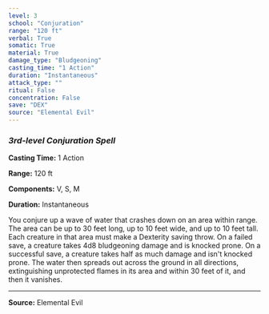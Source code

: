```yaml
---
level: 3
school: "Conjuration"
range: "120 ft"
verbal: True
somatic: True
material: True
damage_type: "Bludgeoning"
casting_time: "1 Action"
duration: "Instantaneous"
attack_type: ""
ritual: False
concentration: False
save: "DEX"
source: "Elemental Evil"
---
```


### *3rd-level Conjuration Spell*

**Casting Time:** 1 Action

**Range:** 120 ft

**Components:** V, S, M

**Duration:** Instantaneous

You conjure up a wave of water that crashes down on an area within range. The area can be up to 30 feet long, up to 10 feet wide, and up to 10 feet tall. Each creature in that area must make a Dexterity saving throw. On a failed save, a creature takes 4d8 bludgeoning damage and is knocked prone. On a successful save, a creature takes half as much damage and isn't knocked prone. The water then spreads out across the ground in all directions, extinguishing unprotected flames in its area and within 30 feet of it, and then it vanishes.

---
**Source:** Elemental Evil
